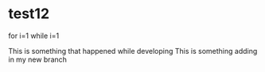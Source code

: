 # test12
for i=1
while i=1

This is something that happened while developing
This is something adding in my new branch
